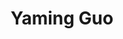 ---
# Display name
title: Yaming Guo

# Full Name (for SEO)
first_name: Yaming
last_name: GUO

# Is this the primary user of the site?
superuser: true

# Role/position
# 这里写当前学历，入学年份和联合指导导师
# 例如：
# role: Ph.D. student '23
# role: "Ph.D. student '23, co-supervise with Dr. [Hui Xiong](https://facultyprofiles.hkust-gz.edu.cn/faculty-personal-page/XIONG-Hui/xionghui)"
role: Ph.D. student '25

# Organizations/Affiliations
organizations:
  - name: AI Thrust, HKUST(GZ)
    url: https://ait.hkust-gz.edu.cn/

interests:
  - Interpretability
  - Learning Theory
  - Optimization Theory

education:
  courses:
    # 这里不用写在读学历
    - course: M.S. in Mathematics
      institution: Jilin University

# Social/Academic Networking
# form "mailto:your-email@example.com" or "#contact" for contact widget.
# 这部分选填，如果不写，请在 link: 后面留空
social:
  - icon: home
    icon_pack: fas
    link: https://yamingguo98.github.io/
  - icon: envelope
    icon_pack: fas
    link: mailto:yamingguo98@outlook.com
  - icon: github
    icon_pack: fab
    link: https://github.com/YamingGuo98
  - icon: google-scholar
    icon_pack: ai
    link: https://scholar.google.com/citations?user=zGBRJwMAAAAJ&hl

# Organizational groups that you belong to (for People widget)
# 可选项： [Faculty, Ph.D. Students, Mphil Students, Research Assistants]
user_groups:
  - Ph.D. Students
---